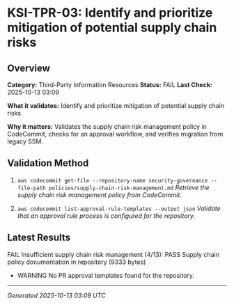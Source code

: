 # KSI-TPR-03: Identify and prioritize mitigation of potential supply chain risks

## Overview

**Category:** Third-Party Information Resources
**Status:** FAIL
**Last Check:** 2025-10-13 03:09

**What it validates:** Identify and prioritize mitigation of potential supply chain risks

**Why it matters:** Validates the supply chain risk management policy in CodeCommit, checks for an approval workflow, and verifies migration from legacy SSM.

## Validation Method

1. `aws codecommit get-file --repository-name security-governance --file-path policies/supply-chain-risk-management.md`
   *Retrieve the supply chain risk management policy from CodeCommit.*

2. `aws codecommit list-approval-rule-templates --output json`
   *Validate that an approval rule process is configured for the repository.*

## Latest Results

FAIL Insufficient supply chain risk management (4/13): PASS Supply chain policy documentation in repository (9333 bytes)
- WARNING No PR approval templates found for the repository.

---
*Generated 2025-10-13 03:09 UTC*